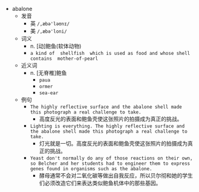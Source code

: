 - abalone
  - 发音
    - 英 `/,æbə'ləʊnɪ/`
    - 美 `/,æbə'loni/`
  - 词义
    - n. [动]鲍鱼(软体动物)
    - `a kind of  shellfish  which is used as food and whose shell contains  mother-of-pearl `
  - 近义词
    - n. [无脊椎]鲍鱼
      - `paua`
      - `ormer`
      - `sea-ear`
  - 例句
    - `The highly reflective surface and the abalone shell made this photograph a real challenge to take.`
      - 高度反光的表面和鲍鱼壳使这张照片的拍摄成为真正的挑战。
    - `Lighting is everything. The highly reflective surface and the abalone shell made this photograph a real challenge to take.`
      - 灯光就是一切。高度反光的表面和鲍鱼壳使这张照片的拍摄成为真正的挑战。
    - `Yeast don't normally do any of those reactions on their own, so Belcher and her students had to engineer them to express genes found in organisms such as the abalone.`
      - 酵母通常不会对二氧化碳等做出自我反应，所以贝尔彻和她的学生们必须改造它们来表达类似鲍鱼机体中的那些基因。

